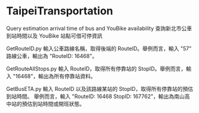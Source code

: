 # TaipeiTransportation
Query estimation arrival time of bus and YouBike availability
查詢新北市公車到站時間以及 YouBike 站點可借可停資訊

GetRouteID.py
輸入公車路線名稱，取得後端的 RouteID。舉例而言，輸入 "57" 路線公車，輸出為 "RouteID: 16468"。

GetRouteAllStops.py
輸入 RouteID，取得所有停靠站的 StopID。舉例而言，輸入 "16468"，輸出為所有停靠站資料。

GetBusETA.py
輸入 RouteID 以及該路線某站的 StopID，取得所有停靠站的預估到站時間。
舉例而言，輸入 "RouteID: 16468 StopID: 167762"，輸出為南山高中站的預估到站時間或開班狀態。